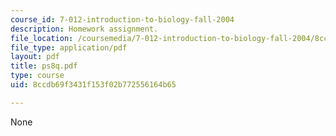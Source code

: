 ```yaml
---
course_id: 7-012-introduction-to-biology-fall-2004
description: Homework assignment.
file_location: /coursemedia/7-012-introduction-to-biology-fall-2004/8ccdb69f3431f153f02b772556164b65_ps8q.pdf
file_type: application/pdf
layout: pdf
title: ps8q.pdf
type: course
uid: 8ccdb69f3431f153f02b772556164b65

---
```

None